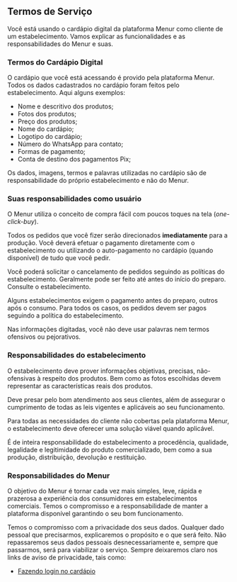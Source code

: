 ## Termos de Serviço

Você está usando o cardápio digital da plataforma Menur como cliente de um estabelecimento. Vamos explicar as funcionalidades e as responsabilidades do Menur e suas.

### Termos do Cardápio Digital

O cardápio que você está acessando é provido pela plataforma Menur. Todos os dados cadastrados no cardápio foram feitos pelo estabelecimento. Aqui alguns exemplos:

- Nome e descritivo dos produtos;
- Fotos dos produtos;
- Preço dos produtos;
- Nome do cardápio;
- Logotipo do cardápio;
- Número do WhatsApp para contato;
- Formas de pagamento;
- Conta de destino dos pagamentos Pix;

Os dados, imagens, termos e palavras utilizadas no cardápio são de responsabilidade do próprio estabelecimento e não do Menur.

### Suas responsabilidades como usuário

O Menur utiliza o conceito de compra fácil com poucos toques na tela (_one-click-buy_).

Todos os pedidos que você fizer serão direcionados **imediatamente** para a produção. Você deverá efetuar o pagamento diretamente com o estabelecimento ou utilizando o auto-pagamento no cardápio (quando disponível) de tudo que você pedir.

Você poderá solicitar o cancelamento de pedidos seguindo as políticas do estabelecimento. Geralmente pode ser feito até antes do início do preparo. Consulte o estabelecimento.

Alguns estabelecimentos exigem o pagamento antes do preparo, outros após o consumo. Para todos os casos, os pedidos devem ser pagos seguindo a política do estabelecimento.

Nas informações digitadas, você não deve usar palavras nem termos ofensivos ou pejorativos.

### Responsabilidades do estabelecimento

O estabelecimento deve prover informações objetivas, precisas, não-ofensivas à respeito dos produtos. Bem como as fotos escolhidas devem representar as características reais dos produtos.

Deve presar pelo bom atendimento aos seus clientes, além de assegurar o cumprimento de todas as leis vigentes e aplicáveis ao seu funcionamento.

Para todas as necessidades do cliente não cobertas pela plataforma Menur, o estabelecimento deve oferecer uma solução viável quando aplicável.

É de inteira responsabilidade do estabelecimento a procedência, qualidade, legalidade e legitimidade do produto comercializado, bem como a sua produção, distribuição, devolução e restituição.

### Responsabilidades do Menur

O objetivo do Menur é tornar cada vez mais simples, leve, rápida e prazerosa a experiência dos consumidores em estabelecimentos comerciais. Temos o compromisso e a responsabilidade de manter a plataforma disponível garantindo o seu bom funcionamento.

Temos o compromisso com a privacidade dos seus dados. Qualquer dado pessoal que precisarmos, explicaremos o propósito e o que será feito. Não repassaremos seus dados pessoais desnecessariamente e, sempre que passarmos, será para viabilizar o serviço. Sempre deixaremos claro nos links de aviso de privacidade, tais como:

- [Fazendo login no cardápio](../../privacidade/cardapio/login)
